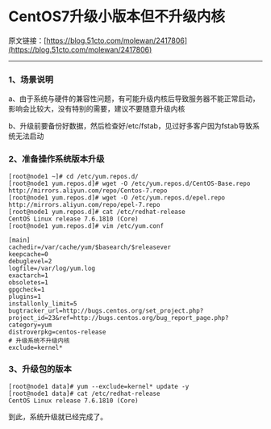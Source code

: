 ﻿# CentOS7升级小版本但不升级内核原文链接：[https://blog.51cto.com/molewan/2417806](https://blog.51cto.com/molewan/2417806)---### 1、场景说明a、由于系统与硬件的兼容性问题，有可能升级内核后导致服务器不能正常启动，影响会比较大，没有特别的需要，建议不要随意升级内核b、升级前要备份好数据，然后检查好/etc/fstab，见过好多客户因为fstab导致系统无法启动### 2、准备操作系统版本升级```[root@node1 ~]# cd /etc/yum.repos.d/[root@node1 yum.repos.d]# wget -O /etc/yum.repos.d/CentOS-Base.repo http://mirrors.aliyun.com/repo/Centos-7.repo[root@node1 yum.repos.d]# wget -O /etc/yum.repos.d/epel.repo http://mirrors.aliyun.com/repo/epel-7.repo[root@node1 yum.repos.d]# cat /etc/redhat-releaseCentOS Linux release 7.6.1810 (Core)[root@node1 yum.repos.d]# vim /etc/yum.conf``````[main]cachedir=/var/cache/yum/$basearch/$releaseverkeepcache=0debuglevel=2logfile=/var/log/yum.logexactarch=1obsoletes=1gpgcheck=1plugins=1installonly_limit=5bugtracker_url=http://bugs.centos.org/set_project.php?project_id=23&ref=http://bugs.centos.org/bug_report_page.php?category=yumdistroverpkg=centos-release# 升级系统不升级内核exclude=kernel*```### 3、升级包的版本```[root@node1 data]# yum --exclude=kernel* update -y[root@node1 data]# cat /etc/redhat-releaseCentOS Linux release 7.6.1810 (Core)```到此，系统升级就已经完成了。